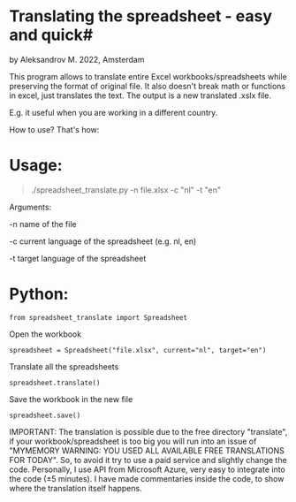   # Translating the spreadsheet - easy and quick#
   by Aleksandrov M. 2022, Amsterdam


   This program allows to translate entire Excel workbooks/spreadsheets while preserving the format of original file. 
   It also doesn't break math or functions in excel, just translates the text. The output is a new translated .xslx file.
    
    
   E.g. it useful when you are working in a different country.
    
   How to use? That's how:

   

   # Usage:
   > ./spreadsheet_translate.py -n file.xlsx -c "nl" -t "en"               

  Arguments: 
  
  -n      name of the file
   
  -c      current language of the spreadsheet (e.g. nl, en)
          
  -t     target language of the spreadsheet


   
   # Python:

    from spreadsheet_translate import Spreadsheet 
    
   Open the workbook
   
    spreadsheet = Spreadsheet("file.xlsx", current="nl", target="en") 
    
   Translate all the spreadsheets
   
    spreadsheet.translate()    
    
   Save the workbook in the new file
   
    spreadsheet.save()                                                       



   IMPORTANT: The translation is possible due to the free directory "translate",
   if your workbook/spreadsheet is too big you will run into an issue of
   "MYMEMORY WARNING: YOU USED ALL AVAILABLE FREE TRANSLATIONS FOR TODAY". So, to avoid it
   try to use a paid service and slightly change the code. Personally, I use API from Microsoft Azure,
   very easy to integrate into the code (±5 minutes). I have made commentaries inside the code,
   to show where the translation itself happens.
